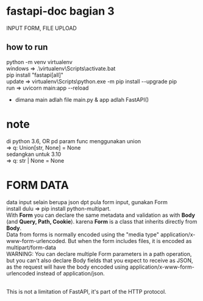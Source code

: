 # fastapi-doc bagian 3
INPUT FORM, FILE UPLOAD
## how to run
python -m venv virtualenv<br>
windows => .\virtualenv\Scripts\activate.bat<br>
pip install "fastapi[all]" <br>
update => virtualenv\Scripts\python.exe -m pip install --upgrade pip<br>
run => uvicorn main:app --reload<br>
* dimana main adlah file main.py & app adlah FastAPI()<br>
# note
di python 3.6, OR pd param func menggunakan union<br>
=> q: Union[str, None] = None<br>
sedangkan untuk 3.10<br>
=>  q: str | None = None
# FORM DATA
data input selain berupa json dpt pula form input, gunakan Form<br>
install dulu => pip install python-multipart.<br>
With <b>Form</b> you can declare the same metadata and validation as with <b>Body</b> (and <b>Query, Path, Cookie</b>). karena <b>Form</b> is a class that inherits directly from <b>Body</b>.<br>
Data from forms is normally encoded using the "media type" application/x-www-form-urlencoded.
But when the form includes files, it is encoded as multipart/form-data<br>
WARNING: You can declare multiple Form parameters in a path operation, but you can't also declare Body fields that you expect to receive as JSON, as the request will have the body encoded using application/x-www-form-urlencoded instead of application/json.

<BR>This is not a limitation of FastAPI, it's part of the HTTP protocol.
